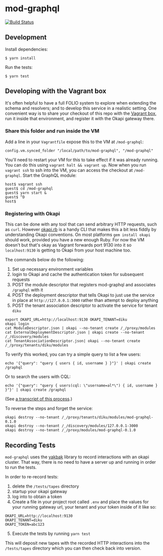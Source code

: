 # mod-graphql

[![Build Status](https://travis-ci.org/folio-org/mod-graphql.svg?branch=master)](https://travis-ci.org/folio-org/mod-graphql)

## Development

Install dependencies:

```
$ yarn install
```

Run the tests:

```
$ yarn test
```

## Developing with the Vagrant box

It's often helpful to have a full FOLIO system to explore when extending the schema and resolvers; and to develop this service in a realistic setting. One convenient way is to share your checkout of this repo with the [Vagrant box](https://github.com/folio-org/folio-ansible#quick-start), run it inside that environment, and register it with the Okapi gateway there.

### Share this folder and run inside the VM

Add a line in your `Vagrantfile` expose this to the VM at `/mod-graphql`:
```
config.vm.synced_folder "/local/path/to/mod-graphql", "/mod-graphql"
```

You'll need to restart your VM for this to take effect if it was already running. You can do this using `vagrant halt && vagrant up`. Now when you run `vagrant ssh` to ssh into the VM, you can access the checkout at `/mod-graphql`. Start the GraphQL module:
```
host$ vagrant ssh
guest$ cd /mod-graphql
guest$ yarn start &
guest$ ^D
host$
```

### Registering with Okapi

This can be done with any tool that can send arbitrary HTTP requests, such as `curl`. However [okapi.rb](https://github.com/thefrontside/okapi.rb) is a handy CLI that makes this a bit less fiddly by understanding Okapi conventions. On most platforms `gem install okapi` should work, provided you have a new enough Ruby. For now the VM doesn't but that's okay as Vagrant forwards port 9130 into it so `localhost:9130` is getting to Okapi from your host machine too.

The commands below do the following:

1. Set up necessary environment variables
1. login to Okapi and cache the authentication token for subsequent requests
1. POST the module descriptor that registers mod-graphql and associates `/graphql` with it
1. POST the deployment descriptor that tells Okapi to just use the service in place at `http://127.0.0.1:3000` rather than attempt to deploy anything
1. POST the tenant association descriptor to activate the service for tenant `diku`


```
export OKAPI_URL=http://localhost:9130 OKAPI_TENANT=diku
okapi login
cat ModuleDescriptor.json | okapi --no-tenant create /_/proxy/modules
cat ExternalDeploymentDescriptor.json | okapi create --no-tenant /_/discovery/modules
cat TenantAssociationDescriptor.json| okapi --no-tenant create /_/proxy/tenants/diku/modules
```

To verify this worked, you can try a simple query to list a few users:
```
echo '{"query": "query { users { id, username } }"}' | okapi create /graphql
```
Or to search the users with CQL:
```
echo '{"query": "query { users(cql: \"username=al*\") { id, username } }"}' | okapi create /graphql
```
(See [a transcript of this process](doc/running-mod-graphql.txt).)

To reverse the steps and forget the service:
```
okapi destroy --no-tenant /_/proxy/tenants/diku/modules/mod-graphql-0.1.0
okapi destroy --no-tenant /_/discovery/modules/127.0.0.1-3000
okapi destroy --no-tenant /_/proxy/modules/mod-graphql-0.1.0
```

## Recording Tests

`mod-graphql` uses the [yakbak][1] library to record interactions with
an okapi cluster. That way, there is no need to have a server up and
running in order to run the tests.

In order to re-record tests:

1. delete the `/tests/tapes` directory
2. startup your okapi gateway
3. log into to obtain a token
4. Create a file in your project root called `.env` and place the
values for your running gateway url, your tenant and your token inside
of it like so:

``` shell
OKAPI_URL=http://localhost:9130
OKAPI_TENANT=diku
OKAPI_TOKEN=abc123
```

5. Execute the tests by running `yarn test`

This will deposit new tapes with the recorded HTTP interactions into
the `/tests/tapes` directory which you can then check back into version.

[1]: https://github.com/flickr/yakbak
